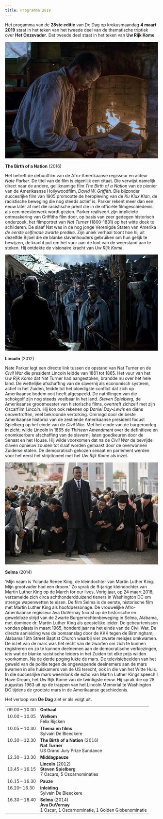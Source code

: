 ```yaml
---
title: Programma 2019
---
```


Het progamma van de **28ste editie** van De Dag op krokusmaandag **4 maart 2019** staat in het teken van het tweede deel van de thematische triptiek over **Het Onzevader**. Dat tweede deel staat in het teken van **Uw Rijk Kome**.

<img src= "bn.jpg">

**The Birth of a Nation** (2016)

 Het betreft de debuutfilm van de Afro-Amerikaanse regisseur en acteur _Nate Parker_. De titel van de film is eigenlijk een citaat. Die verwijst namelijk direct naar de andere, gelijknamige film _The Birth of a Nation_ van de pionier van de Amerikaanse Hollywoodfilm, _David W. Griffith_. Die bijzonder succesrijke film van 1905 promootte de heropleving van de _Ku Klux Klan_, de racistische beweging die nog steeds actief is. Parker rekent meer dan een eeuw later af met die racistische prent die in de officiële filmgeschiedenis als een meesterwerk wordt gezien. Parker realiseert zijn impliciete ontmaskering van Griffiths film door, op basis van zeer gedegen historisch onderzoek, het filmportret van _Nat Turner_ (1800-1831) op het witte doek te schilderen. De slaaf Nat was in de nog jonge Verenigde Staten van Amerika _de eerste selfmade zwarte predike_. Zijn uniek verhaal toont hoe hij uit dezelfde Bijbel die de blanke slavenhouders gebruiken om hun gelijk te bewijzen, de kracht put om het vuur aan de lont van de weerstand aan te steken. Hij ontdekte de visionaire kracht van _Uw Rijk Kome_. 

<img src=lc.jpg>

**Lincoln** (2012) 

Nate Parker legt een directe link tussen de opstand van Nat Turner en de _Civil War_ die president Lincoln leidde van 1861 tot 1865. Het vuur van het _Uw Rijk Kome_ dat Nat Turner had aangestoken, brandde nu over het hele land. De wettelijke afschaffing van de slavernij als economisch systeem, actief in het Zuiden, leidde tot het bloedigste conflict dat zich op Amerikaanse bodem ooit heeft afgespeeld. De natrillingen van die schokgolf zijn nog steeds voelbaar in het land. _Steven Spielberg_, de Amerikaanse grootmeester van historische films, overtreft zichzelf met zijn Oscarfilm _Lincoln_. Hij kon ook rekenen op _Daniel Day-Lewis_ en diens onovertroffen, veel bekroonde vertolking. Omringd door de beste Amerikaanse historici van de zestiende Amerikaanse president  focust Spielberg op het einde van de _Civil War_. Met het einde van de burgeroorlog in zicht, wilde Lincoln in 1865 de _Thirteen Amendment_ over de definitieve en onomkeerbare afschaffing van de slavernij laten goedkeuren door de Senaat en het House. Hij wilde voorkomen dat na de _Civil War_ de bevrijde slaven opnieuw zouden tot slaaf worden gemaakt door de overwonnen Zuiderse staten. De democratisch gekozen senaat en parlement werden voor het eerst het strijdtoneel met het _Uw Rijk Kome_ als inzet.

<img src="sel.jpg">

**Selma** (2014)

 ‘Mijn naam is Yolanda Renee King, de kleindochter van Martin Luther King. Mijn grootvader had een droom.’ Zo sprak de 9-jarige kleindochter van Martin Luther King op de March for our lives. Vorig jaar, op 24 maart 2018, verzamelde zich circa achthonderdduizend tieners in Washington DC om strenge wapenwetten te eisen. De film Selma is de eerste, historische film met Martin Luther King als hoofdpersonage. De vrouwelijke Afro-Amerikaanse regisseur Ava DuVernay focust op de historische en geweldloze strijd van de Zwarte Burgerrechtenbeweging in Selma, Alabama, met dominee dr. Martin Luther King als geestelijke leider. De gebeurtenissen vonden plaats in maart 1965, honderd jaar na het einde van de Civil War. De directe aanleiding was de bomaanslag door de KKK tegen de Birmingham, Alabama 16th Street Baptist Church waarbij vier zwarte meisjes omkwamen. De inzet van de mars was het recht van de zwarten om zich te kunnen registreren en zo te kunnen deelnemen aan de democratische verkiezingen, iets wat de blanke racistische leiders in het Zuiden tot elke prijs wilden voorkomen. Na de derde poging lukte de mars. De televisiebeelden van het geweld van de politie tegen de ongewapende deelnemers aan de mars kwamen in alle huiskamers van de US terecht, ook in die van het Witte Huis. In die succesrijke mars weerklonk de echo van Martin Luther Kings speech I Have  Dream, het Uw Rijk Kome van de twintigste eeuw. Hij sprak die op 28 augustus 1963 uit op de trappen van het Lincoln Memorial te Washington DC tijdens de grootste mars in de Amerikaanse geschiedenis.

Het verloop van **De Dag** ziet er als volgt uit.

<table cellpadding="3" cellspacing="2">
               <tr>
                 <td valign="top">09.00 &ndash; 10.00</td>
                 <td><strong id="onthaal">Onthaal</strong></td>
               </tr>
               <tr>
                 <td valign="top">10.00 &ndash; 10.05 </td>
                 <td><strong id="welkom">Welkom</strong><br>
                   <span id="felixrijcken">Felix Rijcken</span></td>
               </tr>
                 <td valign="top">10.05 &ndash; 10.30 </td>
                 <td><strong id="ovrhetthema">Thema en films</strong><br>
                   <span id="SylvainDeBleeckere">Sylvain De Bleeckere</span></td>
               </tr>
                 </td> 
               <tr>
                 <td valign="top">10.30 &ndash; 12.30</td>
                 <td><strong class="style1" id="legaminauv&eacute;lo">The Birth of a Nation</strong> (2016) <br>
                   <strong>Nat Turner</strong><br>
                   <span class="Prijs">US Grand Jury Prize Sundance</span></td>
               </tr>
               <tr>
                 <td>12.30  &ndash; 13.30</td>
                 <td id="middagpauze2"><strong>Middagpauze</strong></td>
               </tr>
                 <td valign="top
               <tr>
                 <td valign="top">13.45  &ndash; 16.15</td>
                 <td><strong class="style1">Lincoln </strong>(2012) <br>
                   <strong id="tonykaye">Steven Spielberg</strong><br>
                 <span class="Prijs">7 Oscars, 5   Oscarnominaties</span></td>
               </tr>
               <tr>
                 <td valign="top">16.15 &ndash; 16.30</td>
                 <td><strong id="pauze">Pauze</strong></td>
               </tr>
                 <td valign="top">16.20&ndash; 16.30 </td>
                 <td><strong id="inleiding">Inleiding <span class="gamin"></span></strong><br>
                   <span id="SylvainDeBleeckere">Sylvain De Bleeckere</span></td>
               <tr>
                 <td valign="top">16.30 &ndash; 18.40</td>
                 <td><strong class="style1" id="hiddenfigures">Selma</strong> (2014) <br>
                   <span id="alikaurismaki"><strong> Ava DuVernay</strong> <br>
                   <span class="Prijs">1 Oscar, 1 Oscarnominatie, 1 Golden Globenominatie </span></span></td>
               </tr>
            </td>
    </table>